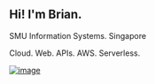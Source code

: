 ## Hi! I'm Brian.
SMU Information Systems. Singapore

Cloud. Web. APIs. AWS. Serverless.


[![image](https://img.shields.io/badge/LinkedIn-0077B5?style=for-the-badge&logo=linkedin&logoColor=white)](https://www.linkedin.com/in/brian-chew/)

